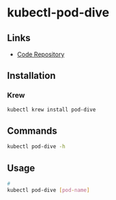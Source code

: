 # kubectl-pod-dive

## Links

- [Code Repository](https://github.com/caiobegotti/pod-dive)

## Installation

### Krew

```sh
kubectl krew install pod-dive
```

## Commands

```sh
kubectl pod-dive -h
```

## Usage

```sh
#
kubectl pod-dive [pod-name]
```
